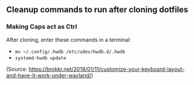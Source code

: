 ## Cleanup commands to run after cloning dotfiles

### Making Caps act as Ctrl

After cloning, enter these commands in a terminal:
- `mv ~/.config/.hwdb /etc/udev/hwdb.d/.hwdb`
- `systemd-hwdb update`

(Source: https://brokkr.net/2019/01/11/customize-your-keyboard-layout-and-have-it-work-under-wayland/)
